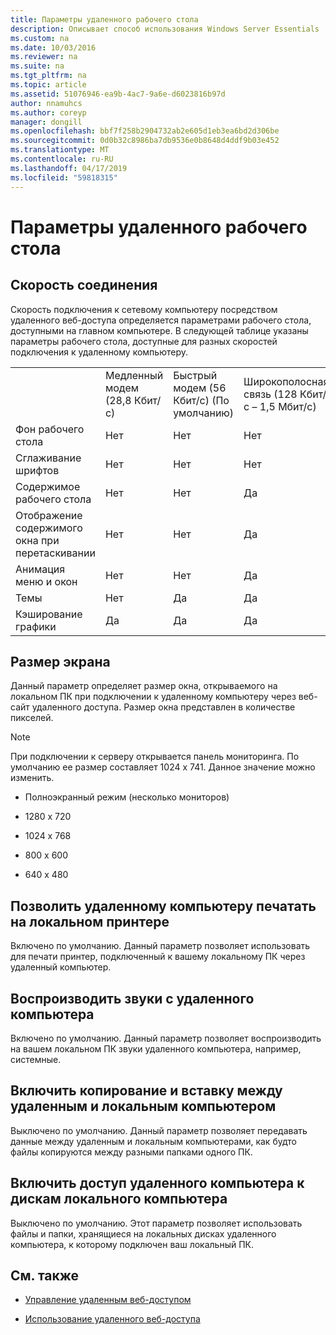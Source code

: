 ```yaml
---
title: Параметры удаленного рабочего стола
description: Описывает способ использования Windows Server Essentials
ms.custom: na
ms.date: 10/03/2016
ms.reviewer: na
ms.suite: na
ms.tgt_pltfrm: na
ms.topic: article
ms.assetid: 51076946-ea9b-4ac7-9a6e-d6023816b97d
author: nnamuhcs
ms.author: coreyp
manager: dongill
ms.openlocfilehash: bbf7f258b2904732ab2e605d1eb3ea6bd2d306be
ms.sourcegitcommit: 0d0b32c8986ba7db9536e0b8648d4ddf9b03e452
ms.translationtype: MT
ms.contentlocale: ru-RU
ms.lasthandoff: 04/17/2019
ms.locfileid: "59818315"
---
```

# <a name="remote-desktop-options"></a>Параметры удаленного рабочего стола
 
  
## <a name="connection-speed"></a>Скорость соединения  
 Скорость подключения к сетевому компьютеру посредством удаленного веб-доступа определяется параметрами рабочего стола, доступными на главном компьютере. В следующей таблице указаны параметры рабочего стола, доступные для разных скоростей подключения к удаленному компьютеру.  
  
||||||  
|-|-|-|-|-|  
||Медленный модем (28,8 Кбит/с)|Быстрый модем (56 Кбит/с) (По умолчанию)|Широкополосная связь (128 Кбит/с – 1,5 Мбит/с)|Локальная сеть (1,5 Мбит/с и выше)|  
|Фон рабочего стола|Нет|Нет|Нет|Да|  
|Сглаживание шрифтов|Нет|Нет|Нет|Да|  
|Содержимое рабочего стола|Нет|Нет|Да|Да|  
|Отображение содержимого окна при перетаскивании|Нет|Нет|Да|Да|  
|Анимация меню и окон|Нет|Нет|Да|Да|  
|Темы|Нет|Да|Да|Да|  
|Кэширование графики|Да|Да|Да|Да|  
  
## <a name="screen-size"></a>Размер экрана  
 Данный параметр определяет размер окна, открываемого на локальном ПК при подключении к удаленному компьютеру через веб-сайт удаленного доступа. Размер окна представлен в количестве пикселей.  
  
> [!NOTE]
>  При подключении к серверу открывается панель мониторинга. По умолчанию ее размер составляет 1024 x 741. Данное значение можно изменить.  
  
-   Полноэкранный режим (несколько мониторов)  
  
-   1280 x 720  
  
-   1024 x 768  
  
-   800 x 600  
  
-   640 x 480  
  
## <a name="enable-the-remote-computer-to-print-to-my-local-printer"></a>Позволить удаленному компьютеру печатать на локальном принтере  
 Включено по умолчанию. Данный параметр позволяет использовать для печати принтер, подключенный к вашему локальному ПК через удаленный компьютер.  
  
## <a name="play-sounds-from-the-remote-computer"></a>Воспроизводить звуки с удаленного компьютера  
 Включено по умолчанию. Данный параметр позволяет воспроизводить на вашем локальном ПК звуки удаленного компьютера, например, системные.  
  
## <a name="enable-copy-and-paste-between-the-remote-computer-and-the-local-computer"></a>Включить копирование и вставку между удаленным и локальным компьютером  
 Выключено по умолчанию. Данный параметр позволяет передавать данные между удаленным и локальным компьютерами, как будто файлы копируются между разными папками одного ПК.  
  
## <a name="enable-the-remote-computer-to-access-drives-on-my-local-computer"></a>Включить доступ удаленного компьютера к дискам локального компьютера  
 Выключено по умолчанию. Этот параметр позволяет использовать файлы и папки, хранящиеся на локальных дисках удаленного компьютера, к которому подключен ваш локальный ПК.  
  
## <a name="see-also"></a>См. также  
  
-   [Управление удаленным веб-доступом](../manage/Manage-Remote-Web-Access-in-Windows-Server-Essentials.md)  
  
-   [Использование удаленного веб-доступа](../use/Use-Remote-Web-Access-in-Windows-Server-Essentials.md)
